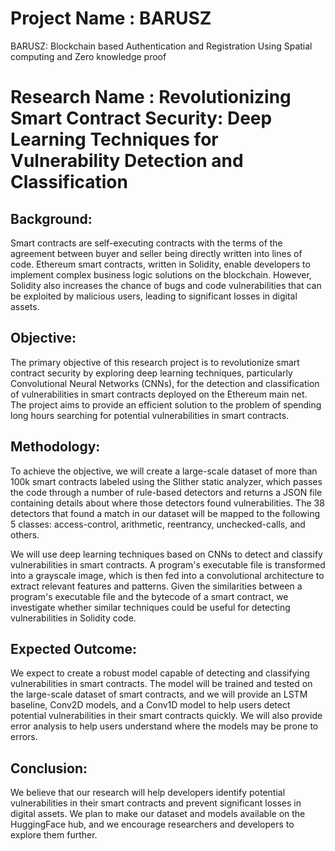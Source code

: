 # Project Name : BARUSZ
BARUSZ: Blockchain based Authentication and Registration Using Spatial computing and Zero knowledge proof

# Research Name : Revolutionizing Smart Contract Security: Deep Learning Techniques for Vulnerability Detection and Classification
## Background:
Smart contracts are self-executing contracts with the terms of the agreement between buyer and seller being directly written into lines of code. Ethereum smart contracts, written in Solidity, enable developers to implement complex business logic solutions on the blockchain. However, Solidity also increases the chance of bugs and code vulnerabilities that can be exploited by malicious users, leading to significant losses in digital assets.

## Objective:
The primary objective of this research project is to revolutionize smart contract security by exploring deep learning techniques, particularly Convolutional Neural Networks (CNNs), for the detection and classification of vulnerabilities in smart contracts deployed on the Ethereum main net. The project aims to provide an efficient solution to the problem of spending long hours searching for potential vulnerabilities in smart contracts.

## Methodology:
To achieve the objective, we will create a large-scale dataset of more than 100k smart contracts labeled using the Slither static analyzer, which passes the code through a number of rule-based detectors and returns a JSON file containing details about where those detectors found vulnerabilities. The 38 detectors that found a match in our dataset will be mapped to the following 5 classes: access-control, arithmetic, reentrancy, unchecked-calls, and others.

We will use deep learning techniques based on CNNs to detect and classify vulnerabilities in smart contracts. A program's executable file is transformed into a grayscale image, which is then fed into a convolutional architecture to extract relevant features and patterns. Given the similarities between a program's executable file and the bytecode of a smart contract, we investigate whether similar techniques could be useful for detecting vulnerabilities in Solidity code.

## Expected Outcome:
We expect to create a robust model capable of detecting and classifying vulnerabilities in smart contracts. The model will be trained and tested on the large-scale dataset of smart contracts, and we will provide an LSTM baseline, Conv2D models, and a Conv1D model to help users detect potential vulnerabilities in their smart contracts quickly. We will also provide error analysis to help users understand where the models may be prone to errors.

## Conclusion:
We believe that our research will help developers identify potential vulnerabilities in their smart contracts and prevent significant losses in digital assets. We plan to make our dataset and models available on the HuggingFace hub, and we encourage researchers and developers to explore them further.

